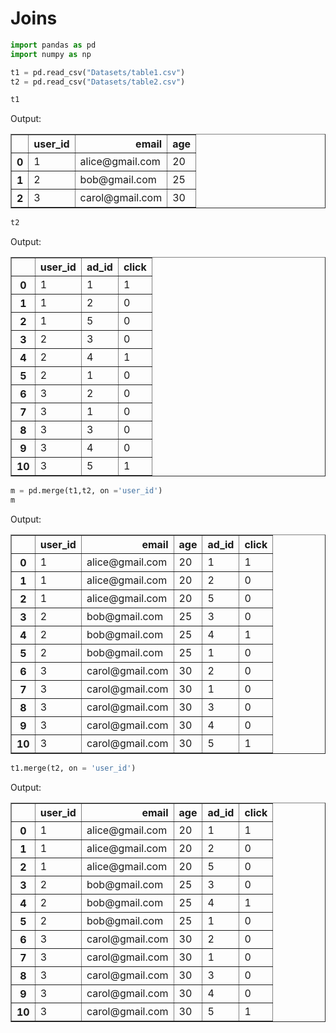 
# Joins


```python
import pandas as pd
import numpy as np

t1 = pd.read_csv("Datasets/table1.csv")
t2 = pd.read_csv("Datasets/table2.csv")
```


```python
t1
```



Output:

<div>

<table border="1" class="dataframe">
  <thead>
    <tr style="text-align: right;">
      <th></th>
      <th>user_id</th>
      <th>email</th>
      <th>age</th>
    </tr>
  </thead>
  <tbody>
    <tr>
      <th>0</th>
      <td>1</td>
      <td>alice@gmail.com</td>
      <td>20</td>
    </tr>
    <tr>
      <th>1</th>
      <td>2</td>
      <td>bob@gmail.com</td>
      <td>25</td>
    </tr>
    <tr>
      <th>2</th>
      <td>3</td>
      <td>carol@gmail.com</td>
      <td>30</td>
    </tr>
  </tbody>
</table>
</div>




```python
t2
```


Output:

<div>

<table border="1" class="dataframe">
  <thead>
    <tr style="text-align: right;">
      <th></th>
      <th>user_id</th>
      <th>ad_id</th>
      <th>click</th>
    </tr>
  </thead>
  <tbody>
    <tr>
      <th>0</th>
      <td>1</td>
      <td>1</td>
      <td>1</td>
    </tr>
    <tr>
      <th>1</th>
      <td>1</td>
      <td>2</td>
      <td>0</td>
    </tr>
    <tr>
      <th>2</th>
      <td>1</td>
      <td>5</td>
      <td>0</td>
    </tr>
    <tr>
      <th>3</th>
      <td>2</td>
      <td>3</td>
      <td>0</td>
    </tr>
    <tr>
      <th>4</th>
      <td>2</td>
      <td>4</td>
      <td>1</td>
    </tr>
    <tr>
      <th>5</th>
      <td>2</td>
      <td>1</td>
      <td>0</td>
    </tr>
    <tr>
      <th>6</th>
      <td>3</td>
      <td>2</td>
      <td>0</td>
    </tr>
    <tr>
      <th>7</th>
      <td>3</td>
      <td>1</td>
      <td>0</td>
    </tr>
    <tr>
      <th>8</th>
      <td>3</td>
      <td>3</td>
      <td>0</td>
    </tr>
    <tr>
      <th>9</th>
      <td>3</td>
      <td>4</td>
      <td>0</td>
    </tr>
    <tr>
      <th>10</th>
      <td>3</td>
      <td>5</td>
      <td>1</td>
    </tr>
  </tbody>
</table>
</div>




```python
m = pd.merge(t1,t2, on ='user_id')
m
```



Output:

<div>

<table border="1" class="dataframe">
  <thead>
    <tr style="text-align: right;">
      <th></th>
      <th>user_id</th>
      <th>email</th>
      <th>age</th>
      <th>ad_id</th>
      <th>click</th>
    </tr>
  </thead>
  <tbody>
    <tr>
      <th>0</th>
      <td>1</td>
      <td>alice@gmail.com</td>
      <td>20</td>
      <td>1</td>
      <td>1</td>
    </tr>
    <tr>
      <th>1</th>
      <td>1</td>
      <td>alice@gmail.com</td>
      <td>20</td>
      <td>2</td>
      <td>0</td>
    </tr>
    <tr>
      <th>2</th>
      <td>1</td>
      <td>alice@gmail.com</td>
      <td>20</td>
      <td>5</td>
      <td>0</td>
    </tr>
    <tr>
      <th>3</th>
      <td>2</td>
      <td>bob@gmail.com</td>
      <td>25</td>
      <td>3</td>
      <td>0</td>
    </tr>
    <tr>
      <th>4</th>
      <td>2</td>
      <td>bob@gmail.com</td>
      <td>25</td>
      <td>4</td>
      <td>1</td>
    </tr>
    <tr>
      <th>5</th>
      <td>2</td>
      <td>bob@gmail.com</td>
      <td>25</td>
      <td>1</td>
      <td>0</td>
    </tr>
    <tr>
      <th>6</th>
      <td>3</td>
      <td>carol@gmail.com</td>
      <td>30</td>
      <td>2</td>
      <td>0</td>
    </tr>
    <tr>
      <th>7</th>
      <td>3</td>
      <td>carol@gmail.com</td>
      <td>30</td>
      <td>1</td>
      <td>0</td>
    </tr>
    <tr>
      <th>8</th>
      <td>3</td>
      <td>carol@gmail.com</td>
      <td>30</td>
      <td>3</td>
      <td>0</td>
    </tr>
    <tr>
      <th>9</th>
      <td>3</td>
      <td>carol@gmail.com</td>
      <td>30</td>
      <td>4</td>
      <td>0</td>
    </tr>
    <tr>
      <th>10</th>
      <td>3</td>
      <td>carol@gmail.com</td>
      <td>30</td>
      <td>5</td>
      <td>1</td>
    </tr>
  </tbody>
</table>
</div>




```python
t1.merge(t2, on = 'user_id')
```

Output:

<div>

<table border="1" class="dataframe">
  <thead>
    <tr style="text-align: right;">
      <th></th>
      <th>user_id</th>
      <th>email</th>
      <th>age</th>
      <th>ad_id</th>
      <th>click</th>
    </tr>
  </thead>
  <tbody>
    <tr>
      <th>0</th>
      <td>1</td>
      <td>alice@gmail.com</td>
      <td>20</td>
      <td>1</td>
      <td>1</td>
    </tr>
    <tr>
      <th>1</th>
      <td>1</td>
      <td>alice@gmail.com</td>
      <td>20</td>
      <td>2</td>
      <td>0</td>
    </tr>
    <tr>
      <th>2</th>
      <td>1</td>
      <td>alice@gmail.com</td>
      <td>20</td>
      <td>5</td>
      <td>0</td>
    </tr>
    <tr>
      <th>3</th>
      <td>2</td>
      <td>bob@gmail.com</td>
      <td>25</td>
      <td>3</td>
      <td>0</td>
    </tr>
    <tr>
      <th>4</th>
      <td>2</td>
      <td>bob@gmail.com</td>
      <td>25</td>
      <td>4</td>
      <td>1</td>
    </tr>
    <tr>
      <th>5</th>
      <td>2</td>
      <td>bob@gmail.com</td>
      <td>25</td>
      <td>1</td>
      <td>0</td>
    </tr>
    <tr>
      <th>6</th>
      <td>3</td>
      <td>carol@gmail.com</td>
      <td>30</td>
      <td>2</td>
      <td>0</td>
    </tr>
    <tr>
      <th>7</th>
      <td>3</td>
      <td>carol@gmail.com</td>
      <td>30</td>
      <td>1</td>
      <td>0</td>
    </tr>
    <tr>
      <th>8</th>
      <td>3</td>
      <td>carol@gmail.com</td>
      <td>30</td>
      <td>3</td>
      <td>0</td>
    </tr>
    <tr>
      <th>9</th>
      <td>3</td>
      <td>carol@gmail.com</td>
      <td>30</td>
      <td>4</td>
      <td>0</td>
    </tr>
    <tr>
      <th>10</th>
      <td>3</td>
      <td>carol@gmail.com</td>
      <td>30</td>
      <td>5</td>
      <td>1</td>
    </tr>
  </tbody>
</table>
</div>



